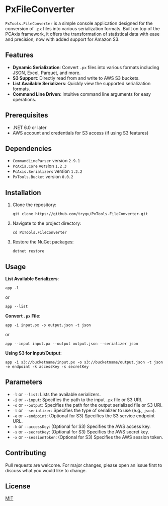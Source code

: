 # PxFileConverter

`PxTools.FileConverter` is a simple console application designed for the conversion of `.px` files into various serialization formats. Built on top of the PCAxis framework, it offers the transformation of statistical data with ease and precision, now with added support for Amazon S3.

## Features

- **Dynamic Serialization**: Convert `.px` files into various formats including JSON, Excel, Parquet, and more.
- **S3 Support**: Directly read from and write to AWS S3 buckets.
- **List Available Serializers**: Quickly view the supported serialization formats.
- **Command Line Driven**: Intuitive command line arguments for easy operations.

## Prerequisites

- .NET 6.0 or later
- AWS account and credentials for S3 access (if using S3 features)

## Dependencies

- `CommandLineParser` version `2.9.1`
- `PcAxis.Core` version `1.2.3`
- `PcAxis.Serializers` version `1.2.2`
- `PxTools.Bucket` version `0.0.2`

## Installation

1. Clone the repository:
   ```
   git clone https://github.com/trygu/PxTools.FileConverter.git
   ```
2. Navigate to the project directory:
   ```
   cd PxTools.FileConverter
   ```
3. Restore the NuGet packages:
   ```
   dotnet restore
   ```

## Usage

**List Available Serializers**:
```
app -l
```
or
```
app --list
```

**Convert `.px` File**:
```
app -i input.px -o output.json -t json
```
or
```
app --input input.px --output output.json --serializer json
```

**Using S3 for Input/Output**:
```
app -i s3://bucketname/input.px -o s3://bucketname/output.json -t json -e endpoint -k accessKey -s secretKey
```

## Parameters

- `-l` or `--list`: Lists the available serializers.
- `-i` or `--input`: Specifies the path to the input `.px` file or S3 URI.
- `-o` or `--output`: Specifies the path for the output serialized file or S3 URI.
- `-t` or `--serializer`: Specifies the type of serializer to use (e.g., `json`).
- `-e` or `--endpoint`: (Optional for S3) Specifies the S3 service endpoint URL.
- `-k` or `--accessKey`: (Optional for S3) Specifies the AWS access key.
- `-s` or `--secretKey`: (Optional for S3) Specifies the AWS secret key.
- `-x` or `--sessionToken`: (Optional for S3) Specifies the AWS session token.

## Contributing

Pull requests are welcome. For major changes, please open an issue first to discuss what you would like to change.

## License

[MIT](https://choosealicense.com/licenses/mit/)
